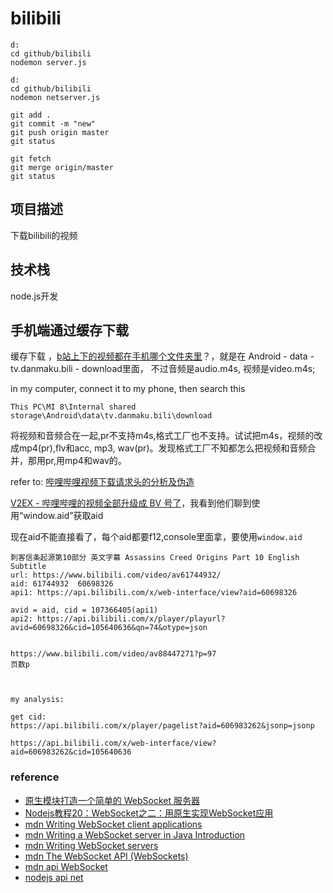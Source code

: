 # bilibili


```
d:
cd github/bilibili
nodemon server.js

d:
cd github/bilibili
nodemon netserver.js
```

```
git add .
git commit -m "new"
git push origin master
git status

git fetch
git merge origin/master
git status
```


## 项目描述
下载bilibili的视频

## 技术栈
node.js开发






## 手机端通过缓存下载
缓存下载 ，[b站上下的视频都在手机哪个文件夹里](https://zhidao.baidu.com/question/693770421388682884.html)？，就是在 Android - data - tv.danmaku.bili - download里面， 不过音频是audio.m4s, 视频是video.m4s;

in my computer, connect it to my phone, then search this

`This PC\MI 8\Internal shared storage\Android\data\tv.danmaku.bili\download`

                
将视频和音频合在一起,pr不支持m4s,格式工厂也不支持。试试把m4s，视频的改成mp4(pr),flv和acc, mp3, wav(pr)。发现格式工厂不知都怎么把视频和音频合并，那用pr,用mp4和wav的。


        
refer to: [哔哩哔哩视频下载请求头的分析及伪造](https://www.jianshu.com/p/bde71597a318)



        
[V2EX - 哔哩哔哩的视频全部升级成 BV 号了](https://www.v2ex.com/t/655367?p=1)，我看到他们聊到使用“window.aid”获取aid

现在aid不能直接看了，每个aid都要f12,console里面拿，要使用`window.aid`
        
```
刺客信条起源第10部分 英文字幕 Assassins Creed Origins Part 10 English Subtitle
url: https://www.bilibili.com/video/av61744932/
aid: 61744932  60698326
api1: https://api.bilibili.com/x/web-interface/view?aid=60698326

avid = aid, cid = 107366405(api1)
api2: https://api.bilibili.com/x/player/playurl?avid=60698326&cid=105640636&qn=74&otype=json


https://www.bilibili.com/video/av88447271?p=97
页数p



my analysis:

get cid: 
https://api.bilibili.com/x/player/pagelist?aid=606983262&jsonp=jsonp

https://api.bilibili.com/x/web-interface/view?aid=606983262&cid=105640636
```



### reference
- [原生模块打造一个简单的 WebSocket 服务器](https://zhuanlan.zhihu.com/p/26407649)
- [Nodejs教程20：WebSocket之二：用原生实现WebSocket应用](https://blog.csdn.net/chencl1986/article/details/88411056)
- [mdn Writing WebSocket client applications](https://developer.mozilla.org/en-US/docs/Web/API/WebSockets_API/Writing_WebSocket_client_applications)
- [mdn Writing a WebSocket server in Java Introduction](https://developer.mozilla.org/en-US/docs/Web/API/WebSockets_API/Writing_a_WebSocket_server_in_Java)
- [mdn Writing WebSocket servers](https://developer.mozilla.org/en-US/docs/Web/API/WebSockets_API/Writing_WebSocket_servers)
- [mdn The WebSocket API (WebSockets)](https://developer.mozilla.org/en-US/docs/Web/API/WebSockets_API)
- [mdn api WebSocket](https://developer.mozilla.org/en-US/docs/Web/API/WebSocket)
- [nodejs api net](https://nodejs.org/dist/latest-v14.x/docs/api/net.html)